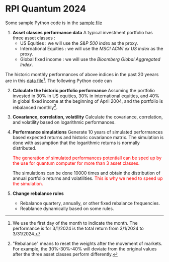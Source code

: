 # RPI Quantum 2024

Some sample Python code is in the [sample file](./Python_sample_code.py)

1. **Asset classes performance data**
   A typical investment portfolio has three asset classes :
   - US Equities : we will use the *S&P 500 index* as the proxy.
   - International Equities : we will use the *MSCI ACWI ex US index* as the proxy.
   - Global fixed income : we will use the *Bloomberg Global Aggregated Index*.
  
  The historic monthly performances of above indices in the past 20 yeears are in this [data file](./data/historic_data.xlsx)[^1]. The following Python code can 

2. **Calculate the historic portfolio performance**
   Assuming the portfolio invested in 30% in US equities, 30% in international equities, and 40% in global fixed income at the beginning of April 2004, and the portfolio is rebalanced monthly[^2].

3. **Covariance, correlation, volatility**
   Calculate the covariance, correlation, and volatility based on logarithmic performances.

4. **Performance simulations**
   Generate 10 years of simulated performances based expected returns and historic covariance matrix. The simulation is done with assumption that the logarithmic returns is normally distributed.
   
   <span style='color : red;'>The generation of simulated performances potentiall can be sped up by the use for quantum computer for more than 3 asset classes.</span>
   
   The simulations can be done 10000 times and obtain the distribution of annual portfolio returns and volatilities. <span style='color : red'>This is why we need to speed up the simulation.</span>

5. **Change rebalance rules**
   - Rebalance quartery, annually, or other fixed rebalance frequencies.
   - Reablance dynamically based on some rules.

[^1]: We use the first day of the month to indicate the month. The performance is for 3/1/2024 is the total return from 3/1/2024 to 3/31/2024.
[^2]: "Rebalance" means to reset the weights after the movement of markets. For example, the 30%-30%-40% will deviate from the original values after the three asset classes perform differently.